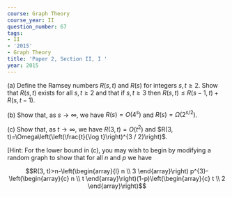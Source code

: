 ```yaml
---
course: Graph Theory
course_year: II
question_number: 67
tags:
- II
- '2015'
- Graph Theory
title: 'Paper 2, Section II, I '
year: 2015
---
```




(a) Define the Ramsey numbers $R(s, t)$ and $R(s)$ for integers $s, t \geqslant 2$. Show that $R(s, t)$ exists for all $s, t \geqslant 2$ and that if $s, t \geqslant 3$ then $R(s, t) \leqslant R(s-1, t)+R(s, t-1)$.

(b) Show that, as $s \rightarrow \infty$, we have $R(s)=O\left(4^{s}\right)$ and $R(s)=\Omega\left(2^{s / 2}\right)$.

(c) Show that, as $t \rightarrow \infty$, we have $R(3, t)=O\left(t^{2}\right)$ and $R(3, t)=\Omega\left(\left(\frac{t}{\log t}\right)^{3 / 2}\right)$.

[Hint: For the lower bound in (c), you may wish to begin by modifying a random graph to show that for all $n$ and $p$ we have

$$R(3, t)>n-\left(\begin{array}{l}
n \\
3
\end{array}\right) p^{3}-\left(\begin{array}{c}
n \\
t
\end{array}\right)(1-p)\left(\begin{array}{c}
t \\
2
\end{array}\right)$$